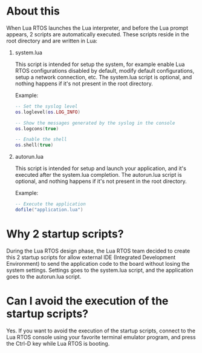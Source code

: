 # About this

When Lua RTOS launches the Lua interpreter, and before the Lua prompt appears, 2 scripts are automatically executed. These scripts reside in the root directory and are written in Lua:

1. system.lua

   This script is intended for setup the system, for example enable Lua RTOS configurations disabled by default, modify default configurations, setup a network connection, etc. The system.lua script is optional, and nothing happens if it's not present in the root directory.

   Example:
   ```lua
   -- Set the syslog level
   os.loglevel(os.LOG_INFO)

   -- Show the messages generated by the syslog in the console
   os.logcons(true)

   -- Enable the shell
   os.shell(true)
   ```
1. autorun.lua

   This script is intended for setup and launch your application, and it's executed after the system.lua completion. The autorun.lua script is optional, and nothing happens if it's not present in the root directory.

   Example:
   ```lua
   -- Execute the application
   dofile("application.lua")
   ```

# Why 2 startup scripts?

During the Lua RTOS design phase, the Lua RTOS team decided to create this 2 startup scripts for allow external IDE (Integrated Development Environment) to send the application code to the board without losing the system settings. Settings goes to the system.lua script, and the application goes to the autorun.lua script.

# Can I avoid the execution of the startup scripts?

Yes. If you want to avoid the execution of the startup scripts, connect to the Lua RTOS console using your favorite terminal emulator program, and press the Ctrl-D key while Lua RTOS is booting.
 